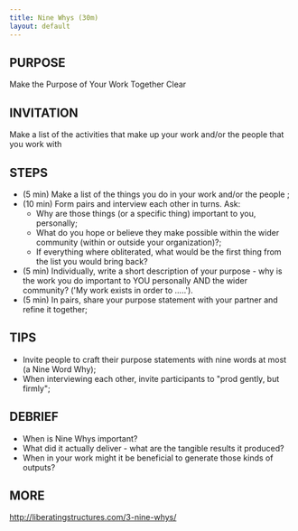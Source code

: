 ```yaml
---
title: Nine Whys (30m)
layout: default
---
```


## PURPOSE
Make the Purpose of Your Work Together Clear

## INVITATION
Make a list of the activities that make up your work and/or the people that you work with

## STEPS
- (5 min) Make a list of the things you do in your work and/or the people ;
- (10 min) Form pairs and interview each other in turns. Ask:
  - Why are those things (or a specific thing) important to you, personally;
  - What do you hope or believe they make possible within the wider community (within or outside your organization)?;
  - If everything where obliterated, what would be the first thing from the list you would bring back?
- (5 min) Individually, write a short description of your purpose - why is the work you do important to YOU personally AND the wider community? ('My work exists in order to .....').
- (5 min) In pairs, share your purpose statement with your partner and refine it together;

## TIPS
- Invite people to craft their purpose statements with nine words at most (a Nine Word Why);
- When interviewing each other, invite participants to "prod gently, but firmly";
## DEBRIEF
- When is Nine Whys important?
- What did it actually deliver - what are the tangible results it produced?
- When in your work might it be beneficial to generate those kinds of outputs?

## MORE
http://liberatingstructures.com/3-nine-whys/